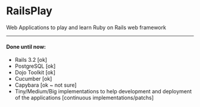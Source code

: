 RailsPlay
==========

Web Applications to play and learn Ruby on Rails web framework

---

#### Done until now:

* Rails 3.2 [ok]
* PostgreSQL [ok]
* Dojo Toolkit [ok]
* Cucumber [ok]
* Capybara [ok ~ not sure]
* Tiny/Medium/Big implementations to help development and deployment of the applications [continuous implementations/patchs]